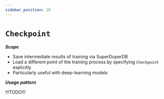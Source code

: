 ```yaml
---
sidebar_position: 10
---
```


# `Checkpoint`

***Scope***

- Save intermediate results of training via SuperDuperDB
- Load a different point of the training process by specifying `Checkpoint` explicitly
- Particularly useful with deep-learning models

***Usage pattern***

!!!TODO!!!